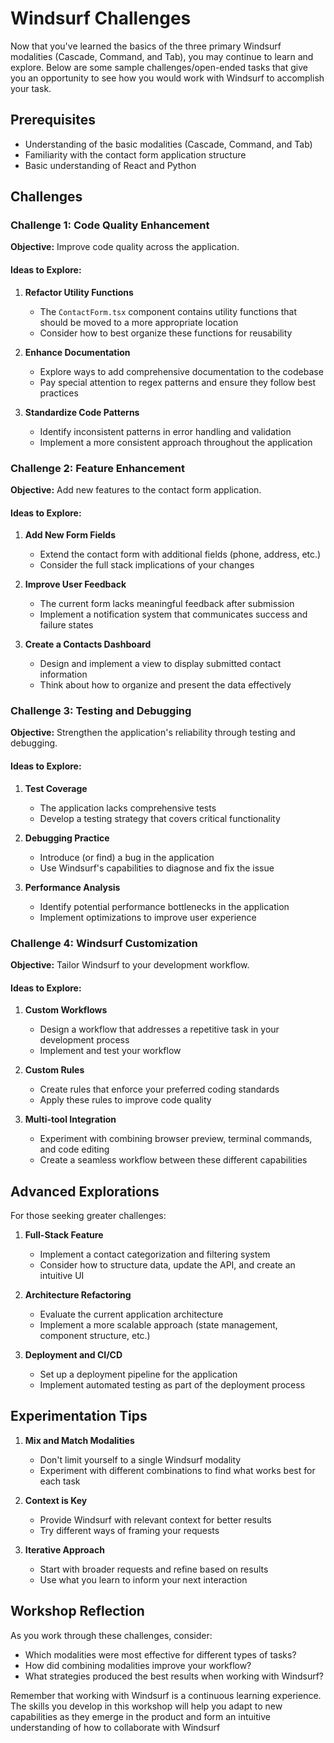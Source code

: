 # Windsurf Challenges

Now that you've learned the basics of the three primary Windsurf modalities (Cascade, Command, and Tab), you may continue to learn and explore. Below are some sample challenges/open-ended tasks that give you an opportunity to see how you would work with Windsurf to accomplish your task.

## Prerequisites

- Understanding of the basic modalities (Cascade, Command, and Tab)
- Familiarity with the contact form application structure
- Basic understanding of React and Python

## Challenges

### Challenge 1: Code Quality Enhancement

**Objective:** Improve code quality across the application.

#### Ideas to Explore:

1. **Refactor Utility Functions**
   - The `ContactForm.tsx` component contains utility functions that should be moved to a more appropriate location
   - Consider how to best organize these functions for reusability

2. **Enhance Documentation**
   - Explore ways to add comprehensive documentation to the codebase
   - Pay special attention to regex patterns and ensure they follow best practices

3. **Standardize Code Patterns**
   - Identify inconsistent patterns in error handling and validation
   - Implement a more consistent approach throughout the application

### Challenge 2: Feature Enhancement

**Objective:** Add new features to the contact form application.

#### Ideas to Explore:

1. **Add New Form Fields**
   - Extend the contact form with additional fields (phone, address, etc.)
   - Consider the full stack implications of your changes

2. **Improve User Feedback**
   - The current form lacks meaningful feedback after submission
   - Implement a notification system that communicates success and failure states

3. **Create a Contacts Dashboard**
   - Design and implement a view to display submitted contact information
   - Think about how to organize and present the data effectively

### Challenge 3: Testing and Debugging

**Objective:** Strengthen the application's reliability through testing and debugging.

#### Ideas to Explore:

1. **Test Coverage**
   - The application lacks comprehensive tests
   - Develop a testing strategy that covers critical functionality

2. **Debugging Practice**
   - Introduce (or find) a bug in the application
   - Use Windsurf's capabilities to diagnose and fix the issue

3. **Performance Analysis**
   - Identify potential performance bottlenecks in the application
   - Implement optimizations to improve user experience

### Challenge 4: Windsurf Customization

**Objective:** Tailor Windsurf to your development workflow.

#### Ideas to Explore:

1. **Custom Workflows**
   - Design a workflow that addresses a repetitive task in your development process
   - Implement and test your workflow

2. **Custom Rules**
   - Create rules that enforce your preferred coding standards
   - Apply these rules to improve code quality

3. **Multi-tool Integration**
   - Experiment with combining browser preview, terminal commands, and code editing
   - Create a seamless workflow between these different capabilities

## Advanced Explorations

For those seeking greater challenges:

1. **Full-Stack Feature**
   - Implement a contact categorization and filtering system
   - Consider how to structure data, update the API, and create an intuitive UI

2. **Architecture Refactoring**
   - Evaluate the current application architecture
   - Implement a more scalable approach (state management, component structure, etc.)

3. **Deployment and CI/CD**
   - Set up a deployment pipeline for the application
   - Implement automated testing as part of the deployment process

## Experimentation Tips

1. **Mix and Match Modalities**
   - Don't limit yourself to a single Windsurf modality
   - Experiment with different combinations to find what works best for each task

2. **Context is Key**
   - Provide Windsurf with relevant context for better results
   - Try different ways of framing your requests

3. **Iterative Approach**
   - Start with broader requests and refine based on results
   - Use what you learn to inform your next interaction

## Workshop Reflection

As you work through these challenges, consider:

- Which modalities were most effective for different types of tasks?
- How did combining modalities improve your workflow?
- What strategies produced the best results when working with Windsurf?

Remember that working with Windsurf is a continuous learning experience. The skills you develop in this workshop will help you adapt to new capabilities as they emerge in the product and form an intuitive understanding of how to collaborate with Windsurf
